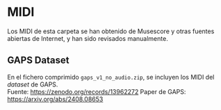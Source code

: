 # MIDI

Los MIDI de esta carpeta se han obtenido de Musescore y otras fuentes abiertas de Internet, y han sido revisados manualmente.  

## GAPS Dataset

En el fichero comprimido `gaps_v1_no_audio.zip`, se incluyen los MIDI del *dataset* de GAPS.  
Fuente: https://zenodo.org/records/13962272
Paper de GAPS: https://arxiv.org/abs/2408.08653